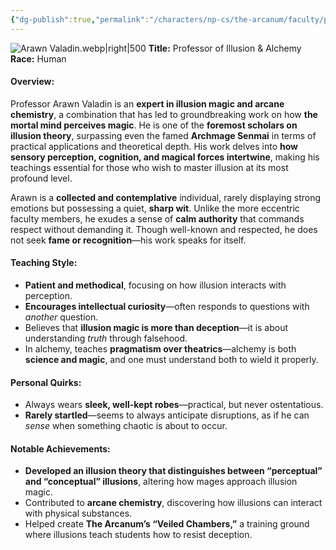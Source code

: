 ```yaml
---
{"dg-publish":true,"permalink":"/characters/np-cs/the-arcanum/faculty/professor-arawn-valadin/","created":"2025-01-27T19:38:03.711-08:00","updated":"2025-02-28T21:51:52.566-08:00"}
---
```


![Arawn Valadin.webp|right|500](/img/user/zz.%20Behind%20the%20Scenes/Pictures/Arawn%20Valadin.webp)
**Title:** Professor of Illusion & Alchemy  
**Race:** Human 

#### **Overview:**

Professor Arawn Valadin is an **expert in illusion magic and arcane chemistry**, a combination that has led to groundbreaking work on how **the mortal mind perceives magic**. He is one of the **foremost scholars on illusion theory**, surpassing even the famed **Archmage Senmai** in terms of practical applications and theoretical depth. His work delves into **how sensory perception, cognition, and magical forces intertwine**, making his teachings essential for those who wish to master illusion at its most profound level.

Arawn is a **collected and contemplative** individual, rarely displaying strong emotions but possessing a quiet, **sharp wit**. Unlike the more eccentric faculty members, he exudes a sense of **calm authority** that commands respect without demanding it. Though well-known and respected, he does not seek **fame or recognition**—his work speaks for itself.

#### **Teaching Style:**

- **Patient and methodical**, focusing on how illusion interacts with perception.
- **Encourages intellectual curiosity**—often responds to questions with _another_ question.
- Believes that **illusion magic is more than deception**—it is about understanding _truth_ through falsehood.
- In alchemy, teaches **pragmatism over theatrics**—alchemy is both **science and magic**, and one must understand both to wield it properly.

#### **Personal Quirks:**

- Always wears **sleek, well-kept robes**—practical, but never ostentatious.
- **Rarely startled**—seems to always anticipate disruptions, as if he can _sense_ when something chaotic is about to occur.

#### **Notable Achievements:**

- **Developed an illusion theory that distinguishes between “perceptual” and “conceptual” illusions**, altering how mages approach illusion magic.
- Contributed to **arcane chemistry**, discovering how illusions can interact with physical substances.
- Helped create **The Arcanum’s “Veiled Chambers,”** a training ground where illusions teach students how to resist deception.